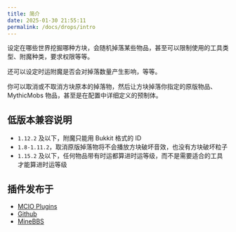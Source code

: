 ```yaml
---
title: 简介
date: 2025-01-30 21:55:11
permalink: /docs/drops/intro
---
```


设定在哪些世界挖掘哪种方块，会随机掉落某些物品，甚至可以限制使用的工具类型、附魔种类，要求权限等等。

还可以设定时运附魔是否会对掉落数量产生影响，等等。

你可以取消或不取消方块原本的掉落物，然后让方块掉落你指定的原版物品、MythicMobs 物品，甚至是在配置中详细定义的预制体。

## 低版本兼容说明

+ `1.12.2` 及以下，附魔只能用 Bukkit 格式的 ID
+ `1.8-1.11.2`，取消原版掉落物将不会播放方块破坏音效，也没有方块破坏粒子
+ `1.15.2` 及以下，任何物品带有时运都算进时运等级，而不是需要适合的工具才能算进时运等级

## 插件发布于

+ [MCIO Plugins](https://plugins.mcio.dev/dl?repo=SweetDrops)
+ [Github](https://github.com/MrXiaoM/SweetDrops)
+ [MineBBS](https://www.minebbs.com/resources/10295)
